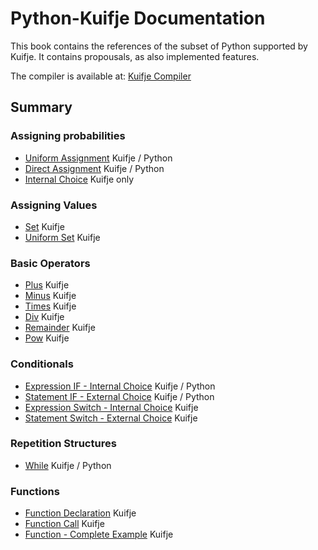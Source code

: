 # Python-Kuifje Documentation

This book contains the references of the subset of Python supported by Kuifje.
It contains propousals, as also implemented features.

The compiler is available at:
[Kuifje Compiler](https://github.com/gleisonsdm/kuifje-compiler)

## Summary

### Assigning probabilities

- [Uniform Assignment](https://github.com/gleisonsdm/Kuifje-Documentation/blob/pythonK/Chapter%2001/Uniform%20Assingment.md) Kuifje / Python
- [Direct Assignment](https://github.com/gleisonsdm/Kuifje-Documentation/blob/pythonK/Chapter%2001/Direct%20Assignment.md) Kuifje / Python
- [Internal Choice](https://github.com/gleisonsdm/Kuifje-Documentation/blob/pythonK/Chapter%2001/Internal%20Choice.md) Kuifje only

### Assigning Values
- [Set](https://github.com/gleisonsdm/Kuifje-Documentation/blob/pythonK/Chapter%2002/Set.md) Kuifje
- [Uniform Set](https://github.com/gleisonsdm/Kuifje-Documentation/blob/pythonK/Chapter%2002/Uniform%20Set.md) Kuifje

### Basic Operators
- [Plus](https://github.com/gleisonsdm/Kuifje-Documentation/blob/pythonK/Chapter%2003/Plus.md) Kuifje
- [Minus](https://github.com/gleisonsdm/Kuifje-Documentation/blob/pythonK/Chapter%2003/Minus.md) Kuifje
- [Times](https://github.com/gleisonsdm/Kuifje-Documentation/blob/pythonK/Chapter%2003/Times.md) Kuifje
- [Div](https://github.com/gleisonsdm/Kuifje-Documentation/blob/pythonK/Chapter%2003/Div.md) Kuifje
- [Remainder](https://github.com/gleisonsdm/Kuifje-Documentation/blob/pythonK/Chapter%2003/Remainder.md) Kuifje
- [Pow](https://github.com/gleisonsdm/Kuifje-Documentation/blob/pythonK/Chapter%2003/Pow.md) Kuifje

### Conditionals
- [Expression IF - Internal Choice](https://github.com/gleisonsdm/Kuifje-Documentation/blob/pythonK/Chapter%2004/Expression%20IF.md) Kuifje / Python
- [Statement IF - External Choice](https://github.com/gleisonsdm/Kuifje-Documentation/blob/pythonK/Chapter%2004/Statement%20IF.md) Kuifje / Python
- [Expression Switch - Internal Choice](https://github.com/gleisonsdm/Kuifje-Documentation/blob/pythonK/Chapter%2004/Expression%20Switch.md) Kuifje
- [Statement Switch - External Choice](https://github.com/gleisonsdm/Kuifje-Documentation/blob/pythonK/Chapter%2004/Statement%20Switch.md) Kuifje

### Repetition Structures
- [While](https://github.com/gleisonsdm/Kuifje-Documentation/blob/pythonK/Chapter%2005/While.md) Kuifje / Python

### Functions
- [Function Declaration](https://github.com/gleisonsdm/Kuifje-Documentation/blob/pythonK/Chapter%2006/Function%20Declaration.md) Kuifje
- [Function Call](https://github.com/gleisonsdm/Kuifje-Documentation/blob/pythonK/Chapter%2006/Function%20Call.md) Kuifje
- [Function - Complete Example](https://github.com/gleisonsdm/Kuifje-Documentation/blob/pythonK/Chapter%2006/Function%20Complete.md) Kuifje
